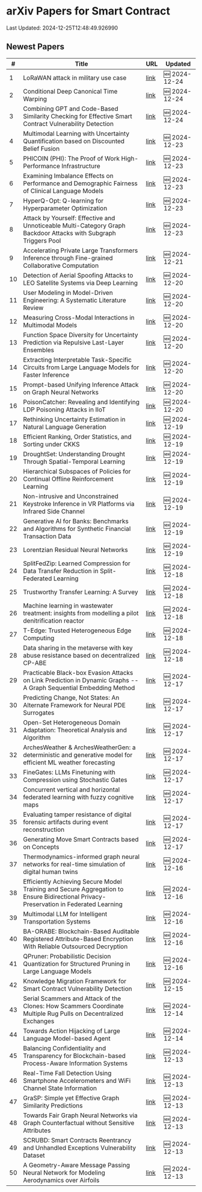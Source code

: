 # arXiv Papers for Smart Contract

Last Updated: 2024-12-25T12:48:49.926990

## Newest Papers

|\#|Title|URL|Updated|
|---|---|---|---|
|1|LoRaWAN attack in military use case|[link](http://arxiv.org/abs/2412.18447v1)|🆕 2024-12-24|
|2|Conditional Deep Canonical Time Warping|[link](http://arxiv.org/abs/2412.18234v1)|🆕 2024-12-24|
|3|Combining GPT and Code-Based Similarity Checking for Effective Smart Contract Vulnerability Detection|[link](http://arxiv.org/abs/2412.18225v1)|🆕 2024-12-24|
|4|Multimodal Learning with Uncertainty Quantification based on Discounted Belief Fusion|[link](http://arxiv.org/abs/2412.18024v1)|🆕 2024-12-23|
|5|PHICOIN (PHI): The Proof of Work High-Performance Infrastructure|[link](http://arxiv.org/abs/2412.17979v1)|🆕 2024-12-23|
|6|Examining Imbalance Effects on Performance and Demographic Fairness of Clinical Language Models|[link](http://arxiv.org/abs/2412.17803v1)|🆕 2024-12-23|
|7|HyperQ-Opt: Q-learning for Hyperparameter Optimization|[link](http://arxiv.org/abs/2412.17765v1)|🆕 2024-12-23|
|8|Attack by Yourself: Effective and Unnoticeable Multi-Category Graph Backdoor Attacks with Subgraph Triggers Pool|[link](http://arxiv.org/abs/2412.17213v1)|🆕 2024-12-23|
|9|Accelerating Private Large Transformers Inference through Fine-grained Collaborative Computation|[link](http://arxiv.org/abs/2412.16537v1)|🆕 2024-12-21|
|10|Detection of Aerial Spoofing Attacks to LEO Satellite Systems via Deep Learning|[link](http://arxiv.org/abs/2412.16008v1)|🆕 2024-12-20|
|11|User Modeling in Model-Driven Engineering: A Systematic Literature Review|[link](http://arxiv.org/abs/2412.15871v1)|🆕 2024-12-20|
|12|Measuring Cross-Modal Interactions in Multimodal Models|[link](http://arxiv.org/abs/2412.15828v1)|🆕 2024-12-20|
|13|Function Space Diversity for Uncertainty Prediction via Repulsive Last-Layer Ensembles|[link](http://arxiv.org/abs/2412.15758v1)|🆕 2024-12-20|
|14|Extracting Interpretable Task-Specific Circuits from Large Language Models for Faster Inference|[link](http://arxiv.org/abs/2412.15750v1)|🆕 2024-12-20|
|15|Prompt-based Unifying Inference Attack on Graph Neural Networks|[link](http://arxiv.org/abs/2412.15735v1)|🆕 2024-12-20|
|16|PoisonCatcher: Revealing and Identifying LDP Poisoning Attacks in IIoT|[link](http://arxiv.org/abs/2412.15704v1)|🆕 2024-12-20|
|17|Rethinking Uncertainty Estimation in Natural Language Generation|[link](http://arxiv.org/abs/2412.15176v1)|🆕 2024-12-19|
|18|Efficient Ranking, Order Statistics, and Sorting under CKKS|[link](http://arxiv.org/abs/2412.15126v1)|🆕 2024-12-19|
|19|DroughtSet: Understanding Drought Through Spatial-Temporal Learning|[link](http://arxiv.org/abs/2412.15075v1)|🆕 2024-12-19|
|20|Hierarchical Subspaces of Policies for Continual Offline Reinforcement Learning|[link](http://arxiv.org/abs/2412.14865v1)|🆕 2024-12-19|
|21|Non-intrusive and Unconstrained Keystroke Inference in VR Platforms via Infrared Side Channel|[link](http://arxiv.org/abs/2412.14815v1)|🆕 2024-12-19|
|22|Generative AI for Banks: Benchmarks and Algorithms for Synthetic Financial Transaction Data|[link](http://arxiv.org/abs/2412.14730v1)|🆕 2024-12-19|
|23|Lorentzian Residual Neural Networks|[link](http://arxiv.org/abs/2412.14695v1)|🆕 2024-12-19|
|24|SplitFedZip: Learned Compression for Data Transfer Reduction in Split-Federated Learning|[link](http://arxiv.org/abs/2412.17150v1)|🆕 2024-12-18|
|25|Trustworthy Transfer Learning: A Survey|[link](http://arxiv.org/abs/2412.14116v1)|🆕 2024-12-18|
|26|Machine learning in wastewater treatment: insights from modelling a pilot denitrification reactor|[link](http://arxiv.org/abs/2412.14030v1)|🆕 2024-12-18|
|27|T-Edge: Trusted Heterogeneous Edge Computing|[link](http://arxiv.org/abs/2412.13905v1)|🆕 2024-12-18|
|28|Data sharing in the metaverse with key abuse resistance based on decentralized CP-ABE|[link](http://arxiv.org/abs/2412.13770v1)|🆕 2024-12-18|
|29|Practicable Black-box Evasion Attacks on Link Prediction in Dynamic Graphs -- A Graph Sequential Embedding Method|[link](http://arxiv.org/abs/2412.13134v1)|🆕 2024-12-17|
|30|Predicting Change, Not States: An Alternate Framework for Neural PDE Surrogates|[link](http://arxiv.org/abs/2412.13074v1)|🆕 2024-12-17|
|31|Open-Set Heterogeneous Domain Adaptation: Theoretical Analysis and Algorithm|[link](http://arxiv.org/abs/2412.13036v1)|🆕 2024-12-17|
|32|ArchesWeather & ArchesWeatherGen: a deterministic and generative model for efficient ML weather forecasting|[link](http://arxiv.org/abs/2412.12971v1)|🆕 2024-12-17|
|33|FineGates: LLMs Finetuning with Compression using Stochastic Gates|[link](http://arxiv.org/abs/2412.12951v1)|🆕 2024-12-17|
|34|Concurrent vertical and horizontal federated learning with fuzzy cognitive maps|[link](http://arxiv.org/abs/2412.12844v1)|🆕 2024-12-17|
|35|Evaluating tamper resistance of digital forensic artifacts during event reconstruction|[link](http://arxiv.org/abs/2412.12814v1)|🆕 2024-12-17|
|36|Generating Move Smart Contracts based on Concepts|[link](http://arxiv.org/abs/2412.12513v1)|🆕 2024-12-17|
|37|Thermodynamics-informed graph neural networks for real-time simulation of digital human twins|[link](http://arxiv.org/abs/2412.12034v1)|🆕 2024-12-16|
|38|Efficiently Achieving Secure Model Training and Secure Aggregation to Ensure Bidirectional Privacy-Preservation in Federated Learning|[link](http://arxiv.org/abs/2412.11737v1)|🆕 2024-12-16|
|39|Multimodal LLM for Intelligent Transportation Systems|[link](http://arxiv.org/abs/2412.11683v1)|🆕 2024-12-16|
|40|BA-ORABE: Blockchain-Based Auditable Registered Attribute-Based Encryption With Reliable Outsourced Decryption|[link](http://arxiv.org/abs/2412.08957v2)|🆕 2024-12-16|
|41|QPruner: Probabilistic Decision Quantization for Structured Pruning in Large Language Models|[link](http://arxiv.org/abs/2412.11629v1)|🆕 2024-12-16|
|42|Knowledge Migration Framework for Smart Contract Vulnerability Detection|[link](http://arxiv.org/abs/2412.11175v1)|🆕 2024-12-15|
|43|Serial Scammers and Attack of the Clones: How Scammers Coordinate Multiple Rug Pulls on Decentralized Exchanges|[link](http://arxiv.org/abs/2412.10993v1)|🆕 2024-12-14|
|44|Towards Action Hijacking of Large Language Model-based Agent|[link](http://arxiv.org/abs/2412.10807v1)|🆕 2024-12-14|
|45|Balancing Confidentiality and Transparency for Blockchain-based Process-Aware Information Systems|[link](http://arxiv.org/abs/2412.05737v2)|🆕 2024-12-13|
|46|Real-Time Fall Detection Using Smartphone Accelerometers and WiFi Channel State Information|[link](http://arxiv.org/abs/2412.09980v1)|🆕 2024-12-13|
|47|GraSP: Simple yet Effective Graph Similarity Predictions|[link](http://arxiv.org/abs/2412.09968v1)|🆕 2024-12-13|
|48|Towards Fair Graph Neural Networks via Graph Counterfactual without Sensitive Attributes|[link](http://arxiv.org/abs/2412.09947v1)|🆕 2024-12-13|
|49|SCRUBD: Smart Contracts Reentrancy and Unhandled Exceptions Vulnerability Dataset|[link](http://arxiv.org/abs/2412.09935v1)|🆕 2024-12-13|
|50|A Geometry-Aware Message Passing Neural Network for Modeling Aerodynamics over Airfoils|[link](http://arxiv.org/abs/2412.09399v2)|🆕 2024-12-13|
